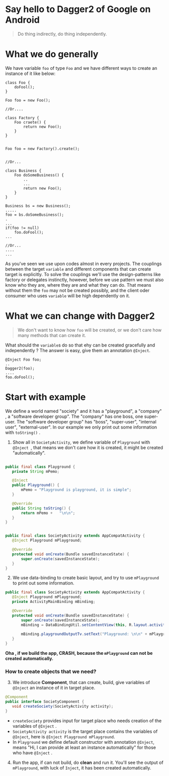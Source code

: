 # Say hello to Dagger2 of Google on Android

> Do thing indirectly, do thing independently.

# What we do generally

We have variable ```foo``` of type ```Foo``` and we have different ways to create an instance of it like below:

```
class Foo {
    doFool();
}

Foo foo = new Foo();

//Or....

class Factory {
    Foo craete() {
        return new Foo();
    }
}


Foo foo = new Factory().create();


//Or...

class Business {
    Foo doSomeBusiness() {
        ..
        ...
        return new Foo();
    }
}

Business bs = new Business();
.....
foo = bs.doSomeBusiness();
.
...
if(foo != null)
    foo.doFool();
...

//Or...
....
...
```

As you've seen we use upon codes almost in every projects. The couplings between the target ```variable``` and different components that can create target is explicitly. 
To solve the couplings we'll use the design-patterns like factory or delegates instinctly, however, before we use pattern we must also know who they are, where they are and what they can do. That means without
them the  ```foo``` may not be created possibly, and the client oder consumer who uses ```variable``` will be high dependently on it.

# What we can change with Dagger2

> We don't want to know how  ```foo``` will be created, or we don't care how many methods that can create it.

What should the ```variable```s do so that ehy can be created gracefully and independently ? 
The answer is easy, give them an annotation ```@Inject```.

```
@Inject Foo foo;
..
Dagger2(foo);
....
foo.doFool();

```

# Start with example

We define a world named "society" and it has a "playground", a "company" , a "software developer group". The "company" has one boss, one super-user. The "software developer group" has "boss", "super-user", "internal user", "external-user". In our example we only print out some information with ```toString()``` .

1. Show all in ```SocietyActivity```, we define variable of ```Playground``` with ``` @Inject  ```, that means we don't care how it is created, it might be created "automatically". 
 
 ```java
  
public final class Playground {
	private String mPemo;

	@Inject
	public Playground() {
		mPemo = "Playground is playground, it is simple";
	}

	@Override
	public String toString() {
		return mPemo +   "\n\n";
	}
}


 public final class SocietyActivity extends AppCompatActivity {
 	@Inject Playground mPlayground;
 
 	@Override
 	protected void onCreate(Bundle savedInstanceState) {
 		super.onCreate(savedInstanceState);
 	} 
 }
 
 ```
 2. We use data-binding to create basic layout, and try to use ```mPlayground``` to print out some information.
 ```java
 public final class SocietyActivity extends AppCompatActivity {
 	@Inject Playground mPlayground;
 	private ActivityMainBinding mBinding;
 
 	@Override
 	protected void onCreate(Bundle savedInstanceState) {
 		super.onCreate(savedInstanceState);
 		mBinding = DataBindingUtil.setContentView(this, R.layout.activity_main);
  
 		mBinding.playgroundOutputTv.setText("Playground: \n\n" + mPlayground.toString());
    } 
 }
 ```
**Oha , if we build the app, CRASH, because the ```mPlayground``` can not be created automatically.**

### How to create objects that we need?

3. We introduce **Component**, that can create, build, give variables of ```@Inject``` an instance of it in target place.
 
 ```java
 @Component
 public interface SocietyComponent {
 	void createSociety(SocietyActivity activity);
 }
 ```
 - ```createSociety``` provides input for target place who needs creation of the variables of ```@Inject``` .
 - ```SocietyActivity activity``` is the target place contains  the variables of ```@Inject```, here is ```@Inject Playground mPlayground```.
 - In ```Playground``` we define default constructor with annotation ```@Inject```, means "Hi, I can provide at least an instance automatically" for those who have ```@Inject``` .

4. Run the app, if can not build, do **clean**  and run it. You'll see the output of ```mPlayground```, with luck of ```Inject```, it has been created automatically.

 


